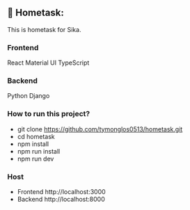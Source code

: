 ## 💫 Hometask:
This is hometask for Sika.

### Frontend ###
React
Material UI
TypeScript

### Backend ###
Python
Django

### How to run this project?
- git clone https://github.com/tymonglos0513/hometask.git
- cd hometask
- npm install
- npm run install
- npm run dev

### Host ###
- Frontend
  http://localhost:3000
- Backend
  http://localhost:8000
